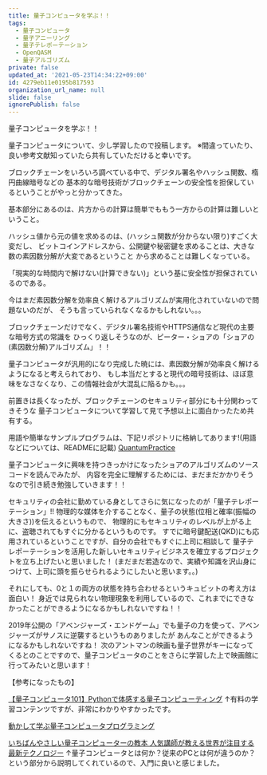 ```yaml
---
title: 量子コンピュータを学ぶ！！
tags:
  - 量子コンピュータ
  - 量子アニーリング
  - 量子テレポーテーション
  - OpenQASM
  - 量子アルゴリズム
private: false
updated_at: '2021-05-23T14:34:22+09:00'
id: 4279eb11e0195b817593
organization_url_name: null
slide: false
ignorePublish: false
---
```

量子コンピュータを学ぶ！！

量子コンピュータについて、少し学習したので投稿します。
※間違っていたり、良い参考文献知っていたら共有していただけると幸いです。

ブロックチェーンをいろいろ調べている中で、デジタル署名やハッシュ関数、楕円曲線暗号などの
基本的な暗号技術がブロックチェーンの安全性を担保しているということがやっと分かってきた。

基本部分にあるのは、片方からの計算は簡単でももう一方からの計算は難しいということ。

ハッシュ値から元の値を求めるのは、(ハッシュ関数が分からない限り)すごく大変だし、
ビットコインアドレスから、公開鍵や秘密鍵を求めることは、大きな数の素因数分解が大変であるということ
から求めることは難しくなっている。

「現実的な時間内で解けない(計算できない)」という基に安全性が担保されているのである。

今はまだ素因数分解を効率良く解けるアルゴリズムが実用化されていないので問題ないのだが、
そうも言っていられなくなるかもしれない。。。

ブロックチェーンだけでなく、デジタル署名技術やHTTPS通信など現代の主要な暗号方式の常識を
ひっくり返しそうなのが、ピーター・ショアの「ショアの(素因数分解)アルゴリズム」！！

量子コンピュータが汎用的になり完成した暁には、素因数分解が効率良く解けるようになると考えられており、
もし本当だとすると現代の暗号技術は、ほぼ意味をなさなくなり、この情報社会が大混乱に陥るかも。。。

前置きは長くなったが、ブロックチェーンのセキュリティ部分にも十分関わってきそうな
量子コンピュータについて学習して見て予想以上に面白かったため共有する。

用語や簡単なサンプルプログラムは、下記リポジトリに格納してあります!(用語などについては、READMEに記載)
<a href="https://github.com/mashharuki/QuantumPractice">QuantumPractice</a>

量子コンピュータに興味を持つきっかけになったショアのアルゴリズムのソースコードを読んでみたが、
内容を完全に理解するためには、まだまだかかりそうなので引き続き勉強していきます！！

セキュリティの会社に勤めている身としてさらに気になったのが「量子テレポーテーション」!!
物理的な媒体を介することなく、量子の状態(位相と確率(振幅の大きさ))を伝えるというもので、
物理的にもセキュリティのレベルが上がる上に、盗聴されてもすぐに分かるというものです。
すでに暗号鍵配送(QKD)にも応用されているということですが、自分の会社でもすぐに上司に相談して
量子テレポーテーションを活用した新しいセキュリティビジネスを確立するプロジェクトを立ち上げたいと思いました！
(まだまだ若造なので、実績や知識を沢山身につけて、上司に頭を振らせられるようにしたいと思います。。)

それにしても、0と１の両方の状態を持ち合わせるというキュビットの考え方は面白い！
身近では見られない物理現象を利用しているので、これまでにできなかったことができるようになるかもしれないですね！！

2019年公開の「アベンジャーズ・エンドゲーム」でも量子の力を使って、アベンジャーズがサノスに逆襲するというものありましたが
あんなことができるようになるかもしれないですね！
次のアントマンの映画も量子世界がキーになってくるとのことですので、量子コンピュータのことをさらに学習した上で映画館に
行ってみたいと思います！

【参考になったもの】

<a href="https://www.udemy.com/course/quantum101/">【量子コンピュータ101】Pythonで体感する量子コンピューティング</a>
↑有料の学習コンテンツですが、非常にわかりやすかったです。

<a href="https://www.amazon.co.jp/%E5%8B%95%E3%81%8B%E3%81%97%E3%81%A6%E5%AD%A6%E3%81%B6%E9%87%8F%E5%AD%90%E3%82%B3%E3%83%B3%E3%83%94%E3%83%A5%E3%83%BC%E3%82%BF%E3%83%97%E3%83%AD%E3%82%B0%E3%83%A9%E3%83%9F%E3%83%B3%E3%82%B0-%E2%80%95%E3%82%B7%E3%83%9F%E3%83%A5%E3%83%AC%E3%83%BC%E3%82%BF%E3%81%A8%E3%82%B5%E3%83%B3%E3%83%97%E3%83%AB%E3%82%B3%E3%83%BC%E3%83%89%E3%81%A7%E7%90%86%E8%A7%A3%E3%81%99%E3%82%8B%E5%9F%BA%E6%9C%AC%E3%82%A2%E3%83%AB%E3%82%B4%E3%83%AA%E3%82%BA%E3%83%A0-Eric-R-Johnston/dp/4873119197">動かして学ぶ量子コンピュータプログラミング</a>

<a href="https://book.impress.co.jp/books/1118101060">いちばんやさしい量子コンピューターの教本 人気講師が教える世界が注目する最新テクノロジー</a>
↑量子コンピュータとは何か？従来のPCとは何が違うのか？という部分から説明してくれているので、入門に良いと感じました。

